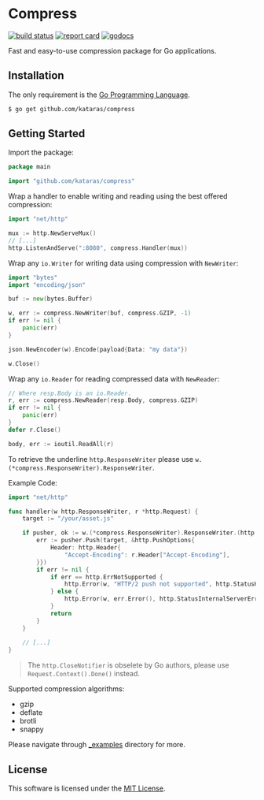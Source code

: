 # Compress

[![build status](https://img.shields.io/github/workflow/status/kataras/compress/CI/master?style=for-the-badge)](https://github.com/kataras/compress/actions) [![report card](https://img.shields.io/badge/report%20card-a%2B-ff3333.svg?style=for-the-badge)](https://goreportcard.com/report/github.com/kataras/compress) [![godocs](https://img.shields.io/badge/go-%20docs-488AC7.svg?style=for-the-badge)](https://pkg.go.dev/github.com/kataras/compress)

Fast and easy-to-use compression package for Go applications.

## Installation

The only requirement is the [Go Programming Language](https://go.dev/dl/).

```sh
$ go get github.com/kataras/compress
```

## Getting Started

Import the package:

```go
package main

import "github.com/kataras/compress"
```

Wrap a handler to enable writing and reading using the best offered compression:

```go
import "net/http"

mux := http.NewServeMux()
// [...]
http.ListenAndServe(":8080", compress.Handler(mux))
```

Wrap any `io.Writer` for writing data using compression with `NewWriter`:

```go
import "bytes"
import "encoding/json"

buf := new(bytes.Buffer)

w, err := compress.NewWriter(buf, compress.GZIP, -1)
if err != nil {
    panic(err)
}

json.NewEncoder(w).Encode(payload{Data: "my data"})

w.Close()
```

Wrap any `io.Reader` for reading compressed data with `NewReader`:

```go
// Where resp.Body is an io.Reader.
r, err := compress.NewReader(resp.Body, compress.GZIP)
if err != nil {
    panic(err)
}
defer r.Close()

body, err := ioutil.ReadAll(r)
```

To retrieve the underline `http.ResponseWriter` please use `w.(*compress.ResponseWriter).ResponseWriter`.

Example Code:
```go
import "net/http"

func handler(w http.ResponseWriter, r *http.Request) {
    target := "/your/asset.js"

	if pusher, ok := w.(*compress.ResponseWriter).ResponseWriter.(http.Pusher); ok {
		err := pusher.Push(target, &http.PushOptions{
            Header: http.Header{
                "Accept-Encoding": r.Header["Accept-Encoding"],
        }})
		if err != nil {
			if err == http.ErrNotSupported {
				http.Error(w, "HTTP/2 push not supported", http.StatusHTTPVersionNotSupported)
			} else {
				http.Error(w, err.Error(), http.StatusInternalServerError)
			}
			return
		}
    }
    
    // [...]
}
```

> The `http.CloseNotifier` is obselete by Go authors, please use `Request.Context().Done()` instead.

Supported compression algorithms:

- gzip
- deflate
- brotli
- snappy

Please navigate through [_examples](_examples) directory for more.

## License

This software is licensed under the [MIT License](LICENSE).
